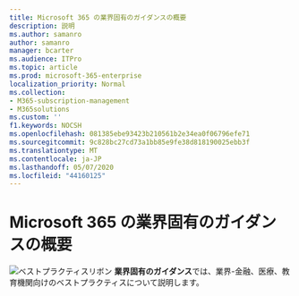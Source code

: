 ```yaml
---
title: Microsoft 365 の業界固有のガイダンスの概要
description: 説明
ms.author: samanro
author: samanro
manager: bcarter
ms.audience: ITPro
ms.topic: article
ms.prod: microsoft-365-enterprise
localization_priority: Normal
ms.collection:
- M365-subscription-management
- M365solutions
ms.custom: ''
f1.keywords: NOCSH
ms.openlocfilehash: 081385ebe93423b210561b2e34ea0f06796efe71
ms.sourcegitcommit: 9c828bc27cd73a1bb85e9fe38d818190025ebb3f
ms.translationtype: MT
ms.contentlocale: ja-JP
ms.lasthandoff: 05/07/2020
ms.locfileid: "44160125"
---
```

# <a name="microsoft-365-industry-specific-guidance-overview"></a>Microsoft 365 の業界固有のガイダンスの概要

![ベストプラクティスリボン](https://docs.microsoft.com/office/media/icons/best-practices-blue.png) **業界固有のガイダンス**では、業界-金融、医療、教育機関向けのベストプラクティスについて説明します。
